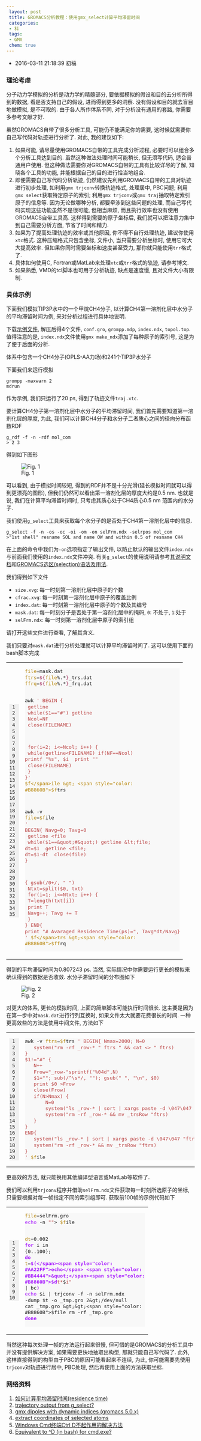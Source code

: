 ```yaml
---
 layout: post
 title: GROMACS分析教程：使用gmx_select计算平均滞留时间
 categories:
 - 科
 tags:
 - GMX
 chem: true
---
```


- 2016-03-11 21:18:39 初稿

### 理论考虑

分子动力学模拟的分析是动力学的精髓部分, 要依据模拟的假设和目的去分析所得到的数据, 看是否支持自己的假设, 进而得到更多的洞察. 没有假设和目的就去盲目地做模拟, 是不可取的. 由于各人所作体系不同, 对于分析没有通用的套路, 你需要多参考文献才好.

虽然GROMACS自带了很多分析工具, 可能仍不能满足你的需要, 这时候就需要你自己写代码对轨迹进行分析了. 对此, 我的建议如下:

1. 如果可能, 请尽量使用GROMACS自带的工具完成分析过程, 必要时可以组合多个分析工具达到目的. 虽然这种做法处理时间可能稍长, 但无须写代码, 适合普通用户使用. 但这种做法需要你对GROMACS自带的工具有比较详尽的了解, 知晓各个工具的功能, 并能根据自己的目的进行恰当地组合.
2. 即便需要自己写代码分析轨迹, 仍然建议先利用GROMACS自带的工具对轨迹进行初步处理, 如利用`gmx trjconv`转换轨迹格式, 处理居中, PBC问题; 利用`gmx select`获取特定原子的索引; 利用`gmx trjconv`或`gmx traj`抽取特定索引原子的信息等. 因为无论做哪种分析, 都要牵涉到这些问题的处理, 而自己写代码实现这些功能虽然不是很可能, 但相当麻烦, 而且执行效率也没有使用GROMACS自带工具高. 这样得到需要的原子坐标后, 我们就可以把注意力集中到自己需要分析方面, 节省了时间和精力.
3. 如果为了提高处理轨迹的效率或其他原因, 你不得不自行处理轨迹, 建议你使用`xtc`格式. 这种压缩格式只包含坐标, 文件小, 当只需要分析坐标时, 使用它可大大提高效率. 但如果你同时需要坐标和速度甚至受力, 那你就只能使用`trr`格式了.
4. 具体如何使用C, Fortran或MatLab来处理`xtc`或`trr`格式的轨迹, 请参考博文.
5. 如果熟悉, VMD的tcl脚本也可用于分析轨迹, 缺点是速度慢, 且对文件大小有限制.

### 具体示例

下面我们模拟TIP3P水中的一个甲烷CH4分子, 以计算CH4第一溶剂化层中水分子的平均滞留时间为例, 来对分析过程进行具体地说明.

下载[示例文件](/Prog/CH4W_sel.zip), 解压后得4个文件, `conf.gro`, `grompp.mdp`, `index.ndx`, `topol.top`. 值得注意的是, `index.ndx`文件使用`gmx make_ndx`添加了每种原子的索引号, 这是为了便于后面的分析.

体系中包含一个CH4分子(OPLS-AA力场)和241个TIP3P水分子

下面我们来运行模拟

	grompp -maxwarn 2
	mdrun

作为示例, 我们只运行了20 ps, 得到了轨迹文件`traj.xtc`.

要计算CH4分子第一溶剂化层中水分子的平均滞留时间, 我们首先需要知道第一溶剂化层的厚度, 为此, 我们可以计算CH4分子和水分子二者质心之间的径向分布函数RDF

	g_rdf -f -n -rdf mol_com
	> 2 3

得到如下图形

<figure><img src="/pic/CH4Wsel-1.png" alt="Fig. 1" /><figcaption>Fig. 1</figcaption></figure>

可以看到, 由于模拟时间较短, 得到的RDF并不是十分光滑(延长模拟时间就可以得到更漂亮的图形), 但我们仍然可以看出第一溶剂化层的厚度大约是0.5 nm. 也就是说, 我们在计算平均滞留时间时, 只考虑其质心处于CH4质心0.5 nm 范围内的水分子.

我们使用`g_select`工具来获取每个水分子的是否处于CH4第一溶剂化层中的信息.

	g_select -f -n -os -oc -oi -om -on selFrm.ndx -selrpos mol_com
	>"1st shell" resname SOL and name OW and within 0.5 of resname CH4

在上面的命令中我们为`-on`选项指定了输出文件, 以防止默认的输出文件`index.ndx`与前面我们使用的`index.ndx`文件冲突. 有关`g_select`的使用说明请参考[其说明文档](http://jerkwin.github.io/GMX/GMXprg#gmx-select--)和[GROMACS选区(selection)语法及用法](http://jerkwin.github.io/GMX/GMXsel/).

我们得到如下文件

- `size.xvg`:  每一时刻第一溶剂化层中原子的个数
- `cfrac.xvg`: 每一时刻第一溶剂化层中原子的覆盖比例
- `index.dat`: 每一时刻第一溶剂化层中原子的个数及其编号
- `mask.dat`:  每一时刻分子是否处于第一溶剂化层中的掩码, `0`: 不处于, `1`:处于
- `selFrm.ndx`: 每一时刻第一溶剂化层中原子的索引组

请打开这些文件进行查看, 了解其含义.

我们只要对`mask.dat`进行分析处理就可以计算平均滞留时间了. 这可以使用下面的bash脚本完成

<table class="highlighttable"><tr><td><div class="linenodiv" style="background-color: #f0f0f0; padding-right: 10px"><pre style="line-height: 125%"> 1
 2
 3
 4
 5
 6
 7
 8
 9
10
11
12
13
14
15
16
17
18
19
20
21
22
23
24
25
26
27
28
29
30
31
32
33
34
35</pre></div></td><td class="code"><div class="highlight" style="background: #f8f8f8"><pre style="line-height: 125%"><span style="color: #B8860B">file</span><span style="color: #666666">=</span>mask.dat
<span style="color: #B8860B">ftrs</span><span style="color: #666666">=</span><span style="color: #BB6688; font-weight: bold">${</span><span style="color: #B8860B">file</span>%.*<span style="color: #BB6688; font-weight: bold">}</span>_trs.dat
<span style="color: #B8860B">ffrq</span><span style="color: #666666">=</span><span style="color: #BB6688; font-weight: bold">${</span><span style="color: #B8860B">file</span>%.*<span style="color: #BB6688; font-weight: bold">}</span>_frq.dat

awk <span style="color: #BB4444">&#39; BEGIN {</span>
<span style="color: #BB4444">	getline</span>
<span style="color: #BB4444">	while($1==&quot;#&quot;) getline</span>
<span style="color: #BB4444">	Ncol=NF</span>
<span style="color: #BB4444">	close(FILENAME)</span>

<span style="color: #BB4444">	for(i=2; i&lt;=Ncol; i++) {</span>
<span style="color: #BB4444">		while(getline&lt;FILENAME) if(NF==Ncol) printf &quot;%s&quot;, $i</span>
<span style="color: #BB4444">		print &quot;&quot;</span>
<span style="color: #BB4444">		close(FILENAME)</span>
<span style="color: #BB4444">	}</span>
<span style="color: #BB4444">}&#39;</span> <span style="color: #B8860B">$f</span>ile &gt; <span style="color: #B8860B">$f</span>trs

awk -v <span style="color: #B8860B">file</span><span style="color: #666666">=</span><span style="color: #B8860B">$f</span>ile <span style="color: #BB4444">&#39;</span>
<span style="color: #BB4444">BEGIN{ Navg=0; Tavg=0</span>
<span style="color: #BB4444">	getline &lt;file</span>
<span style="color: #BB4444">	while($1==&quot;#&quot;) getline &lt;file; dt=$1</span>
<span style="color: #BB4444">	getline &lt;file; dt=$1-dt</span>
<span style="color: #BB4444">	close(file)</span>
<span style="color: #BB4444">}</span>

<span style="color: #BB4444">{	gsub(/0+/, &quot; &quot;)</span>
<span style="color: #BB4444">	Ntxt=split($0, txt)</span>
<span style="color: #BB4444">	for(i=1; i&lt;=Ntxt; i++) {</span>
<span style="color: #BB4444">		T=length(txt[i])</span>
<span style="color: #BB4444">		print T</span>
<span style="color: #BB4444">		Navg++; Tavg += T</span>
<span style="color: #BB4444">	}</span>
<span style="color: #BB4444">}</span>
<span style="color: #BB4444">END{ print &quot;# Avaraged Residence Time(ps)=&quot;, Tavg*dt/Navg}</span>
<span style="color: #BB4444">&#39;</span> <span style="color: #B8860B">$f</span>trs &gt;<span style="color: #B8860B">$ff</span>rq
</pre></div>
</td></tr></table>

得到的平均滞留时间为0.807243 ps. 当然, 实际情况中你需要运行更长的模拟来确认得到的数据是否收敛. 水分子滞留时间的分布图如下

<figure><img src="/pic/CH4Wsel-2.png" alt="Fig. 2" /><figcaption>Fig. 2</figcaption></figure>

对更大的体系, 更长的模拟时间, 上面的简单脚本可能执行时间很长. 这主要是因为在第一步中对`mask.dat`进行行列互换时, 如果文件太大就要花费很长的时间. 一种更高效些的方法是使用中间文件, 方法如下

<table class="highlighttable"><tr><td><div class="linenodiv" style="background-color: #f0f0f0; padding-right: 10px"><pre style="line-height: 125%"> 1
 2
 3
 4
 5
 6
 7
 8
 9
10
11
12
13
14
15
16
17
18
19
20</pre></div></td><td class="code"><div class="highlight" style="background: #f8f8f8"><pre style="line-height: 125%">awk -v <span style="color: #B8860B">ftrs</span><span style="color: #666666">=</span><span style="color: #B8860B">$f</span>trs <span style="color: #BB4444">&#39; BEGIN{ Nmax=2000; N=0</span>
<span style="color: #BB4444">	system(&quot;rm -rf _row-* &quot; ftrs &quot; &amp;&amp; cat &lt;&gt; &quot; ftrs)</span>
<span style="color: #BB4444">}</span>
<span style="color: #BB4444">$1!=&quot;#&quot; {</span>
<span style="color: #BB4444">	N++</span>
<span style="color: #BB4444">	Frow=&quot;_row-&quot;sprintf(&quot;%04d&quot;,N)</span>
<span style="color: #BB4444">	$1=&quot;&quot;; sub(/^\s*/, &quot;&quot;); gsub(&quot; &quot;, &quot;\n&quot;, $0)</span>
<span style="color: #BB4444">	print $0 &gt;Frow</span>
<span style="color: #BB4444">	close(Frow)</span>
<span style="color: #BB4444">	if(N&gt;Nmax) {</span>
<span style="color: #BB4444">		N=0</span>
<span style="color: #BB4444">		system(&quot;ls _row-* | sort | xargs paste -d \047\047 &quot;ftrs&quot; &gt;_trsRow&quot;)</span>
<span style="color: #BB4444">		system(&quot;rm -rf _row-* &amp;&amp; mv _trsRow &quot;ftrs)</span>
<span style="color: #BB4444">	}</span>
<span style="color: #BB4444">}</span>
<span style="color: #BB4444">END{</span>
<span style="color: #BB4444">	system(&quot;ls _row-* | sort | xargs paste -d \047\047 &quot;ftrs&quot; &gt;_trsRow&quot;)</span>
<span style="color: #BB4444">	system(&quot;rm -rf _row-* &amp;&amp; mv _trsRow &quot;ftrs)</span>
<span style="color: #BB4444">}</span>
<span style="color: #BB4444">&#39;</span> <span style="color: #B8860B">$f</span>ile
</pre></div>
</td></tr></table>

更高效的方法, 就只能换用其他编译型语言或MatLab等软件了.

我们可以利用`trjconv`程序并借助`selFrm.ndx`文件获取每一时刻所选原子的坐标, 只需要根据对每一帧指定不同的索引组即可. 获取前100帧的示例代码如下

<table class="highlighttable"><tr><td><div class="linenodiv" style="background-color: #f0f0f0; padding-right: 10px"><pre style="line-height: 125%"> 1
 2
 3
 4
 5
 6
 7
 8
 9
10</pre></div></td><td class="code"><div class="highlight" style="background: #f8f8f8"><pre style="line-height: 125%"><span style="color: #B8860B">file</span><span style="color: #666666">=</span>selFrm.gro
<span style="color: #AA22FF">echo</span> -n <span style="color: #BB4444">&quot;&quot;</span>&gt; <span style="color: #B8860B">$f</span>ile

<span style="color: #B8860B">dt</span><span style="color: #666666">=</span>0.002
<span style="color: #AA22FF; font-weight: bold">for</span> i in <span style="color: #666666">{</span>0..100<span style="color: #666666">}</span>; <span style="color: #AA22FF; font-weight: bold">do</span> 
	<span style="color: #B8860B">t</span><span style="color: #666666">=</span><span style="color: #AA22FF; font-weight: bold">$(</span><span style="color: #AA22FF">echo</span> <span style="color: #BB4444">&quot;</span><span style="color: #B8860B">$d</span><span style="color: #BB4444">t*</span>$<span style="color: #BB4444">i&quot;</span> | bc<span style="color: #AA22FF; font-weight: bold">)</span>
	<span style="color: #AA22FF">echo</span> $i | trjconv -f -n selFrm.ndx -dump $t -o _tmp.gro 2&gt;/dev/null
	cat _tmp.gro &gt;&gt;<span style="color: #B8860B">$f</span>ile
	rm -rf _tmp.gro
<span style="color: #AA22FF; font-weight: bold">done</span>
</pre></div>
</td></tr></table>

当然这种每次处理一帧的方法运行起来很慢, 但可惜的是GROMACS的分析工具中并没有提供解决方案, 如果需要更快地抽取出构型, 那就只能自己写代码了. 此外, 这样直接得到的构型由于PBC的原因可能看起来不连续, 为此, 你可能需要先使用`trjconv`对轨迹进行居中, PBC处理, 然后再使用上面的方法获取坐标.

### 网络资料

1. [如何计算平均滞留时间(residence time)](http://www.bbioo.com/experiment/105-178917-1.html)
2. [trajectory output from g_select?](http://gromacs.org_gmx-users.maillist.sys.kth.narkive.com/RVu1pmCv/trajectory-output-from-g-select)
3. [gmx dipoles with dynamic indices (gromacs 5.0.x)](http://comments.gmane.org/gmane.science.biology.gromacs.user/79827)
4. [extract coordinates of selected atoms](http://gromacs.org_gmx-users.maillist.sys.kth.narkive.com/DGgASJD6/extract-coordinates-of-selected-atoms)
5. [Windows Cmd终端Ctrl D不起作用的解决方法](http://blog.csdn.net/newborn2012/article/details/19416641)
6. [Equivalent to ^D (in bash) for cmd.exe?](http://superuser.com/questions/291224/equivalent-to-d-in-bash-for-cmd-exe)
